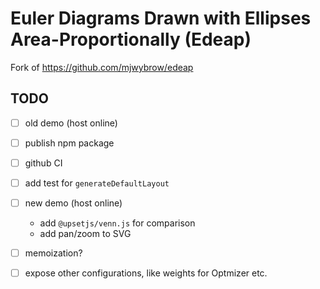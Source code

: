 # Euler Diagrams Drawn with Ellipses Area-Proportionally (Edeap)

Fork of https://github.com/mjwybrow/edeap

## TODO

- [ ] old demo (host online)
- [ ] publish npm package
- [ ] github CI
- [ ] add test for `generateDefaultLayout`
- [ ] new demo (host online)
  - add `@upsetjs/venn.js` for comparison
  - add pan/zoom to SVG
- [ ] memoization?
- [ ] expose other configurations, like weights for Optmizer etc.


